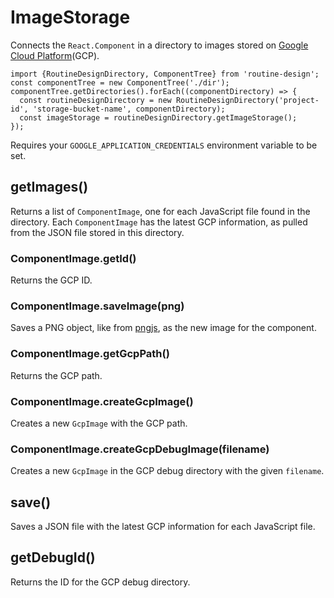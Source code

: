 # ImageStorage

Connects the `React.Component` in a directory to images stored on [Google Cloud Platform](https://cloud.google.com/)(GCP).  
```
import {RoutineDesignDirectory, ComponentTree} from 'routine-design';
const componentTree = new ComponentTree('./dir');
componentTree.getDirectories().forEach((componentDirectory) => {
  const routineDesignDirectory = new RoutineDesignDirectory('project-id', 'storage-bucket-name', componentDirectory);
  const imageStorage = routineDesignDirectory.getImageStorage();
});
```

Requires your `GOOGLE_APPLICATION_CREDENTIALS` environment variable to be set.

## getImages()

Returns a list of `ComponentImage`, one for each JavaScript file found in the directory. Each `ComponentImage` has the latest GCP information, as pulled from the JSON file stored in this directory.

### ComponentImage.getId()

Returns the GCP ID.

### ComponentImage.saveImage(png)

Saves a PNG object, like from [pngjs](https://www.npmjs.com/package/pngjs), as the new image for the component.

### ComponentImage.getGcpPath()

Returns the GCP path.

### ComponentImage.createGcpImage()

Creates a new `GcpImage` with the GCP path.

### ComponentImage.createGcpDebugImage(filename)

Creates a new `GcpImage` in the GCP debug directory with the given `filename`.

## save()

Saves a JSON file with the latest GCP information for each JavaScript file.

## getDebugId()

Returns the ID for the GCP debug directory.


